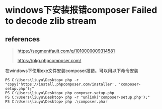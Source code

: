 # windows下安装报错composer Failed to decode zlib stream

## references

> https://segmentfault.com/q/1010000009314581
>
> https://pkg.phpcomposer.com/

在windows下使用exe文件安装composer报错。可以用以下命令安装

```
PS C:\Users\liuyu\Desktop> php -r "copy('https://install.phpcomposer.com/installer', 'composer-setup.php');"
PS C:\Users\liuyu\Desktop> php composer-setup.php
PS C:\Users\liuyu\Desktop> php -r "unlink('composer-setup.php');"
PS C:\Users\liuyu\Desktop> php .\composer.phar
```

